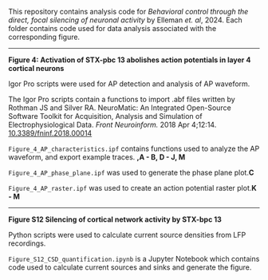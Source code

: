 This repository contains  analysis code for _Behavioral control through the direct, focal silencing of neuronal activity_ by Elleman _et. al_, 2024. Each folder contains code used for data analysis associated with the corresponding figure. 

****

**Figure 4: Activation of STX-pbc 13 abolishes action potentials in layer 4 cortical neurons** 

Igor Pro scripts were used for AP detection and analysis of AP waveform. 

The Igor Pro scripts contain a functions to import .abf files written by Rothman JS and Silver RA. NeuroMatic: An Integrated Open-Source Software Toolkit for Acquisition, Analysis and Simulation of Electrophysiological Data. _Front Neuroinform._ 2018 Apr 4;12:14. [10.3389/fninf.2018.00014](https://www.frontiersin.org/articles/10.3389/fninf.2018.00014/full)


`Figure_4_AP_characteristics.ipf` contains functions used to analyze the AP waveform, and export example traces. **,A - B, D - J, M**

`Figure_4_AP_phase_plane.ipf` was used to generate the phase plane plot.**C**

`Figure_4_AP_raster.ipf` was used to create an action potential raster plot.**K - M**

****
**Figure S12 Silencing of cortical network activity by STX-bpc 13**

Python scripts were used to calculate current source densities from LFP recordings.

`Figure_S12_CSD_quantification.ipynb` is a Jupyter Notebook which contains code used to calculate current sources and sinks and generate the figure.

